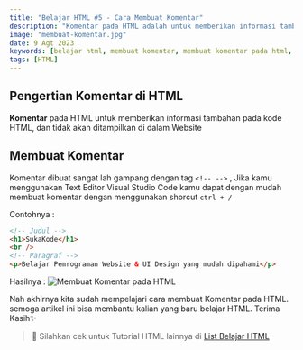 ```yaml
---
title: "Belajar HTML #5 - Cara Membuat Komentar"
description: "Komentar pada HTML adalah untuk memberikan informasi tambahan untuk kode HTML"
image: "membuat-komentar.jpg"
date: 9 Agt 2023
keywords: [belajar html, membuat komentar, membuat komentar pada html, komentar html]
tags: [HTML]
---
```


## Pengertian Komentar di HTML

**Komentar** pada HTML untuk memberikan informasi tambahan pada kode HTML, dan tidak akan ditampilkan di dalam Website

## Membuat Komentar

Komentar dibuat sangat lah gampang dengan tag `<!-- -->` , Jika kamu menggunakan Text Editor Visual Studio Code kamu dapat dengan mudah membuat komentar dengan menggunakan shorcut `ctrl + /`

Contohnya :

```html
<!-- Judul -->
<h1>SukaKode</h1>
<br />
<!-- Paragraf -->
<p>Belajar Pemrograman Website & UI Design yang mudah dipahami</p>
```

Hasilnya :
![Membuat Komentar pada HTML](/images/html-komentar.jpg)

Nah akhirnya kita sudah mempelajari cara membuat Komentar pada HTML. semoga artikel ini bisa membantu kalian yang baru belajar HTML. Terima Kasih✨

> 📖 Silahkan cek untuk Tutorial HTML lainnya di <a class="text-blue-500" href="/tutorial/html">List Belajar HTML</a>
